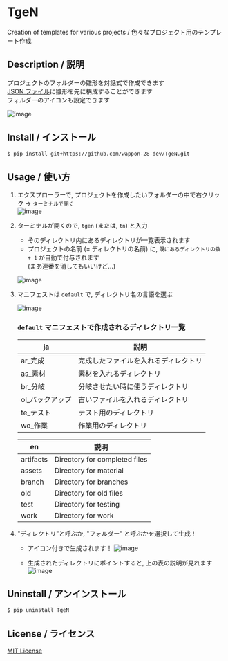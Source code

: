 # TgeN

Creation of templates for various projects / 色々なプロジェクト用のテンプレート作成

## Description / 説明

プロジェクトのフォルダーの雛形を対話式で作成できます  
[JSON ファイル](./src/tgen/assets/manifests/default/manifest.json)に雛形を先に構成することができます  
フォルダーのアイコンも設定できます

![image](https://user-images.githubusercontent.com/86721991/225624188-57b8b5f2-14b9-480d-921c-17de5f0fea80.png)

## Install / インストール

``` bash
$ pip install git+https://github.com/wappon-28-dev/TgeN.git
```

## Usage / 使い方

1. エクスプローラーで, プロジェクトを作成したいフォルダーの中で右クリック → `ターミナルで開く`  
   ![image](https://user-images.githubusercontent.com/86721991/225652767-44af8a0b-f722-4748-8669-d91cdc55109b.png)

2. ターミナルが開くので, `tgen` (または, `tn`) と入力

   - そのディレクトリ内にあるディレクトリが一覧表示されます
   - プロジェクトの名前 (= ディレクトリの名前) に, `既にあるディレクトリの数 + 1` が自動で付与されます  
     (まあ連番を消してもいいけど...)

   ![image](https://user-images.githubusercontent.com/86721991/225655028-3b12928d-0b71-464f-b84e-0d4d058373dd.png)

3. マニフェストは `default` で, ディレクトリ名の言語を選ぶ

   ![image](https://user-images.githubusercontent.com/86721991/225657541-9dad0882-a8cc-443b-a9a4-64a2a0642b8c.png)


   ### `default` マニフェストで作成されるディレクトリ一覧
   | ja               | 説明                                 |
   | ---------------- | ------------------------------------ |
   | ar\_完成         | 完成したファイルを入れるディレクトリ |
   | as\_素材         | 素材を入れるディレクトリ             |
   | br\_分岐         | 分岐させたい時に使うディレクトリ     |
   | ol\_バックアップ | 古いファイルを入れるディレクトリ     |
   | te\_テスト       | テスト用のディレクトリ               |
   | wo\_作業         | 作業用のディレクトリ                 |

   | en        | 説明                          |
   | --------- | ----------------------------- |
   | artifacts | Directory for completed files |
   | assets    | Directory for material        |
   | branch    | Directory for branches        |
   | old       | Directory for old files       |
   | test      | Directory for testing         |
   | work      | Directory for work            |

4. "ディレクトリ"と呼ぶか, "フォルダー" と呼ぶかを選択して生成！
   - アイコン付きで生成されます！
   ![image](https://user-images.githubusercontent.com/86721991/225659480-1b68a983-25de-4f9b-b47c-4d01987c28f1.png)

   - 生成されたディレクトリにポイントすると, 上の表の説明が見れます
   ![image](https://user-images.githubusercontent.com/86721991/225661574-b428fa7b-ac3b-43ef-8456-7a84a31f7674.png)

## Uninstall / アンインストール
``` bash
$ pip uninstall TgeN
```

## License / ライセンス
[MIT License](./LICENSE)